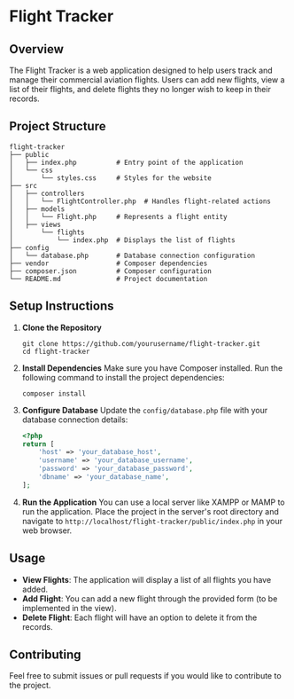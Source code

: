 # Flight Tracker

## Overview
The Flight Tracker is a web application designed to help users track and manage their commercial aviation flights. Users can add new flights, view a list of their flights, and delete flights they no longer wish to keep in their records.

## Project Structure
```
flight-tracker
├── public
│   ├── index.php          # Entry point of the application
│   └── css
│       └── styles.css     # Styles for the website
├── src
│   ├── controllers
│   │   └── FlightController.php  # Handles flight-related actions
│   ├── models
│   │   └── Flight.php     # Represents a flight entity
│   ├── views
│       └── flights
│           └── index.php  # Displays the list of flights
├── config
│   └── database.php       # Database connection configuration
├── vendor                 # Composer dependencies
├── composer.json          # Composer configuration
└── README.md              # Project documentation
```

## Setup Instructions
1. **Clone the Repository**
   ```
   git clone https://github.com/yourusername/flight-tracker.git
   cd flight-tracker
   ```

2. **Install Dependencies**
   Make sure you have Composer installed. Run the following command to install the project dependencies:
   ```
   composer install
   ```

3. **Configure Database**
   Update the `config/database.php` file with your database connection details:
   ```php
   <?php
   return [
       'host' => 'your_database_host',
       'username' => 'your_database_username',
       'password' => 'your_database_password',
       'dbname' => 'your_database_name',
   ];
   ```

4. **Run the Application**
   You can use a local server like XAMPP or MAMP to run the application. Place the project in the server's root directory and navigate to `http://localhost/flight-tracker/public/index.php` in your web browser.

## Usage
- **View Flights**: The application will display a list of all flights you have added.
- **Add Flight**: You can add a new flight through the provided form (to be implemented in the view).
- **Delete Flight**: Each flight will have an option to delete it from the records.

## Contributing
Feel free to submit issues or pull requests if you would like to contribute to the project.